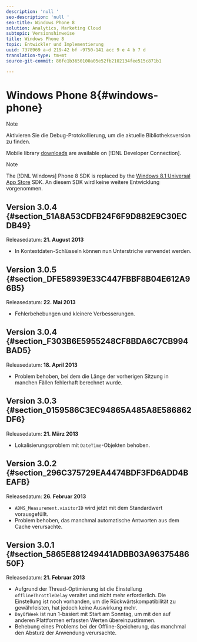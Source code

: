 ```yaml
---
description: 'null '
seo-description: 'null '
seo-title: Windows Phone 8
solution: Analytics, Marketing Cloud
subtopic: Versionshinweise
title: Windows Phone 8
topic: Entwickler und Implementierung
uuid: 7378969 a-d 219-42 bf -9750-141 acc 9 e 4 b 7 d
translation-type: tm+mt
source-git-commit: 86fe1b3650100a05e52fb2102134fee515c871b1

---
```



# Windows Phone 8{#windows-phone}

>[!NOTE]
>
>Aktivieren Sie die Debug-Protokollierung, um die aktuelle Bibliotheksversion zu finden.

Mobile library [downloads](https://marketing.adobe.com/developer/get-started/mobile/c-measuring-mobile-applications) are available on [!DNL Developer Connection].

>[!NOTE]
>
>The [!DNL Windows] Phone 8 SDK is replaced by the [Windows 8.1 Universal App Store](../appmeasurement-release-notes/c-release-notes-winu.md) SDK. An diesem SDK wird keine weitere Entwicklung vorgenommen.

## Version 3.0.4 {#section_51A8A53CDFB24F6F9D882E9C30ECDB49}

Releasedatum: **21. August 2013**

* In Kontextdaten-Schlüsseln können nun Unterstriche verwendet werden.

## Version 3.0.5 {#section_DFE58939E33C447FBBF8B04E612A96B5}

Releasedatum: **22. Mai 2013**

* Fehlerbehebungen und kleinere Verbesserungen.

## Version 3.0.4 {#section_F303B6E5955248CF8BDA6C7CB994BAD5}

Releasedatum: **18. April 2013**

* Problem behoben, bei dem die Länge der vorherigen Sitzung in manchen Fällen fehlerhaft berechnet wurde.

## Version 3.0.3 {#section_0159586C3EC94865A485A8E586862DF6}

Releasedatum: **21. März 2013**

* Lokalisierungsproblem mit `DateTime`-Objekten behoben.

## Version 3.0.2 {#section_296C375729EA4474BDF3FD6ADD4BEAFB}

Releasedatum: **26. Februar 2013**

* `ADMS_Measurement.visitorID` wird jetzt mit dem Standardwert vorausgefüllt.
* Problem behoben, das manchmal automatische Antworten aus dem Cache verursachte.

## Version 3.0.1 {#section_5865E881249441ADBB03A9637548650F}

Releasedatum: **21. Februar 2013**

* Aufgrund der Thread-Optimierung ist die Einstellung `offlineThrottleDelay` veraltet und nicht mehr erforderlich. Die Einstellung ist noch vorhanden, um die Rückwärtskompatibilität zu gewährleisten, hat jedoch keine Auswirkung mehr.
* `DayOfWeek` ist nun 1-basiert mit Start am Sonntag, um mit den auf anderen Plattformen erfassten Werten übereinzustimmen.
* Behebung eines Problems bei der Offline-Speicherung, das manchmal den Absturz der Anwendung verursachte.

